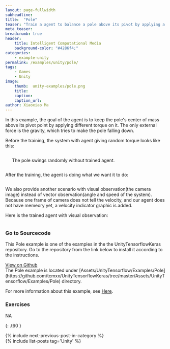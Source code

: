 ```yaml
---
layout: page-fullwidth
subheadline: 
title:  "Pole"
teaser: "Train a agent to balance a pole above its pivot by applying a torque, with either visual/vector observation. "
meta_teaser: 
breadcrumb: true
header:
    title: Intelligent Computational Media
    background-color: "#4286f4;"
categories:
    - example-unity
permalink: /examples/unity/pole/
tags:
    - Games
    - Unity
image:
    thumb:  unity-examples/pole.png
    title: 
    caption: 
    caption_url: 
author: Xiaoxiao Ma
---
```


In this example, the goal of the agent is to keep the pole's center of mass above its pivot point by applying different torque on it. The only external force is the gravity, which tries to make the pole falling down.

Before the training, the system with agent giving random torque looks like this:
<div class="row text-center">
	<div class="medium-8 columns t30">
       <img src="{{ site.urlimg }}unity-examples/pole-before-training.gif" alt="">
	   <p>The pole swings randomly without trained agent.</p>
    </div><!-- /.medium-8.columns -->
</div><!-- /.row -->

After the training, the agent is doing what we want it to do:
<div class="row text-center">
	<div class="medium-8 columns t30">
       <img src="{{ site.urlimg }}unity-examples/pole-after-training.gif" alt="">
    </div><!-- /.medium-8.columns -->
</div><!-- /.row -->

We also provide another scenario with visual observation(the camera image) instead of vector observation(angle and speed of the system). Because one frame of camera does not tell the velocity, and our agent does not have memeory yet, a velocity indicator graphic is added.

Here is the trained agent with visual observation:
<div class="row text-center">
	<div class="medium-8 columns t30">
       <img src="{{ site.urlimg }}unity-examples/pole-visual-after-training.gif" alt="">
    </div><!-- /.medium-8.columns -->
</div><!-- /.row -->


### Go to Sourcecode
This Pole example is one of the examples in the the UnityTensorflowKeras repository. Go to the repository from the link below to install it according to the instructions. 
<div class="row">
    <div class="medium-6 columns t10">
	  <a class = "radius button small" target="_blank" href = "https://github.com/tcmxx/UnityTensorflowKeras" >View on Github</a>
    </div>
</div><!-- /.row -->
The Pole example is located under [Assets/UnityTensorflow/Examples/Pole](https://github.com/tcmxx/UnityTensorflowKeras/tree/master/Assets/UnityTensorflow/Examples/Pole) directory.

For more information about this example, see [Here](https://github.com/tcmxx/UnityTensorflowKeras/blob/master/Documents/ExamplesList.md#pole).

### Exercises
NA

{: .t60 }
<div id="bottom" class="row t30">
    <div class="small-12 columns">
       {% include next-previous-post-in-category %}
    </div><!-- /.small-12.columns -->
</div>
{% include list-posts tag='Unity' %}

